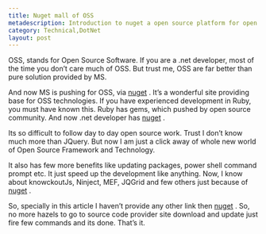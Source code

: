 ```yaml
---
title: Nuget mall of OSS
metadescription: Introduction to nuget a open source platform for open source libraries.
category: Technical,DotNet
layout: post
---
```

OSS, stands for Open Source Software. If you are a .net developer, most of the time you don’t care much of OSS. But trust me, OSS are far better than pure solution provided by MS.

And now MS is pushing for OSS, via [nuget][1] . It’s a wonderful site providing base for OSS technologies. If you have experienced development in Ruby, you must have known this. Ruby has gems, which pushed by open source community. And now .net developer has [nuget][1] .

Its so difficult to follow day to day open source work. Trust I don’t know much more than JQuery. But now I am just a click away of whole new world of Open Source Framework and Technology.

It also has few more benefits like updating packages, power shell command prompt etc. It just speed up the development like anything. Now, I know about knowckoutJs, Ninject, MEF, JQGrid and few others just because of [nuget][1] .

So, specially in this article I haven’t provide any other link then [nuget][1] . So, no more hazels to go to source code provider site download and update just fire few commands and its done. That’s it.

 [1]: http://nuget.org
